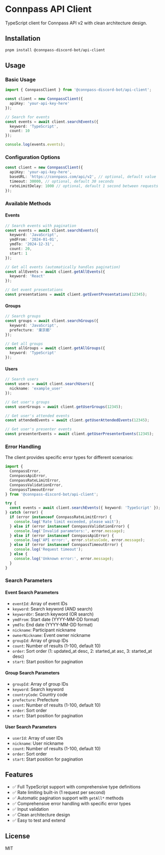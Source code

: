 # Connpass API Client

TypeScript client for Connpass API v2 with clean architecture design.

## Installation

```bash
pnpm install @connpass-discord-bot/api-client
```

## Usage

### Basic Usage

```typescript
import { ConnpassClient } from '@connpass-discord-bot/api-client';

const client = new ConnpassClient({
  apiKey: 'your-api-key-here'
});

// Search for events
const events = await client.searchEvents({
  keyword: 'TypeScript',
  count: 10
});

console.log(events.events);
```

### Configuration Options

```typescript
const client = new ConnpassClient({
  apiKey: 'your-api-key-here',
  baseURL: 'https://connpass.com/api/v2', // optional, default value
  timeout: 30000, // optional, default 30 seconds
  rateLimitDelay: 1000 // optional, default 1 second between requests
});
```

### Available Methods

#### Events

```typescript
// Search events with pagination
const events = await client.searchEvents({
  keyword: 'JavaScript',
  ymdFrom: '2024-01-01',
  ymdTo: '2024-12-31',
  count: 20,
  start: 1
});

// Get all events (automatically handles pagination)
const allEvents = await client.getAllEvents({
  keyword: 'React'
});

// Get event presentations
const presentations = await client.getEventPresentations(12345);
```

#### Groups

```typescript
// Search groups
const groups = await client.searchGroups({
  keyword: 'JavaScript',
  prefecture: '東京都'
});

// Get all groups
const allGroups = await client.getAllGroups({
  keyword: 'TypeScript'
});
```

#### Users

```typescript
// Search users
const users = await client.searchUsers({
  nickname: 'example_user'
});

// Get user's groups
const userGroups = await client.getUserGroups(12345);

// Get user's attended events
const attendedEvents = await client.getUserAttendedEvents(12345);

// Get user's presenter events
const presenterEvents = await client.getUserPresenterEvents(12345);
```

### Error Handling

The client provides specific error types for different scenarios:

```typescript
import { 
  ConnpassError, 
  ConnpassApiError, 
  ConnpassRateLimitError, 
  ConnpassValidationError,
  ConnpassTimeoutError 
} from '@connpass-discord-bot/api-client';

try {
  const events = await client.searchEvents({ keyword: 'TypeScript' });
} catch (error) {
  if (error instanceof ConnpassRateLimitError) {
    console.log('Rate limit exceeded, please wait');
  } else if (error instanceof ConnpassValidationError) {
    console.log('Invalid parameters:', error.message);
  } else if (error instanceof ConnpassApiError) {
    console.log('API error:', error.statusCode, error.message);
  } else if (error instanceof ConnpassTimeoutError) {
    console.log('Request timeout');
  } else {
    console.log('Unknown error:', error.message);
  }
}
```

### Search Parameters

#### Event Search Parameters

- `eventId`: Array of event IDs
- `keyword`: Search keyword (AND search)
- `keywordOr`: Search keyword (OR search)
- `ymdFrom`: Start date (YYYY-MM-DD format)
- `ymdTo`: End date (YYYY-MM-DD format)
- `nickname`: Participant nickname
- `ownerNickname`: Event owner nickname
- `groupId`: Array of group IDs
- `count`: Number of results (1-100, default 10)
- `order`: Sort order (1: updated_at desc, 2: started_at asc, 3: started_at desc)
- `start`: Start position for pagination

#### Group Search Parameters

- `groupId`: Array of group IDs
- `keyword`: Search keyword
- `countryCode`: Country code
- `prefecture`: Prefecture
- `count`: Number of results (1-100, default 10)
- `order`: Sort order
- `start`: Start position for pagination

#### User Search Parameters

- `userId`: Array of user IDs
- `nickname`: User nickname
- `count`: Number of results (1-100, default 10)
- `order`: Sort order
- `start`: Start position for pagination

## Features

- ✅ Full TypeScript support with comprehensive type definitions
- ✅ Rate limiting built-in (1 request per second)
- ✅ Automatic pagination support with `getAll*` methods
- ✅ Comprehensive error handling with specific error types
- ✅ Input validation
- ✅ Clean architecture design
- ✅ Easy to test and extend

## License

MIT